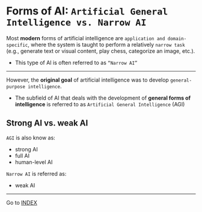 # Forms of AI: `Artificial General Intelligence vs. Narrow AI`

Most **modern** forms of artificial intelligence are `application and domain-specific`, where the system is taught to perform a relatively `narrow task` (e.g., generate text or visual content, play chess, categorize an image, etc.).
- This type of AI is often referred to as `“Narrow AI”`

----

However, the **original goal** of artificial intelligence was to develop `general-purpose intelligence`.
- The subfield of AI that deals with the development of **general forms of intelligence** is referred to as `Artificial General Intelligence` (AGI)


## Strong AI vs. weak AI
`AGI` is also know as:
- strong AI
- full AI
- human-level AI

`Narrow AI` is referred as:
- weak AI

---
Go to [INDEX](../README.md)